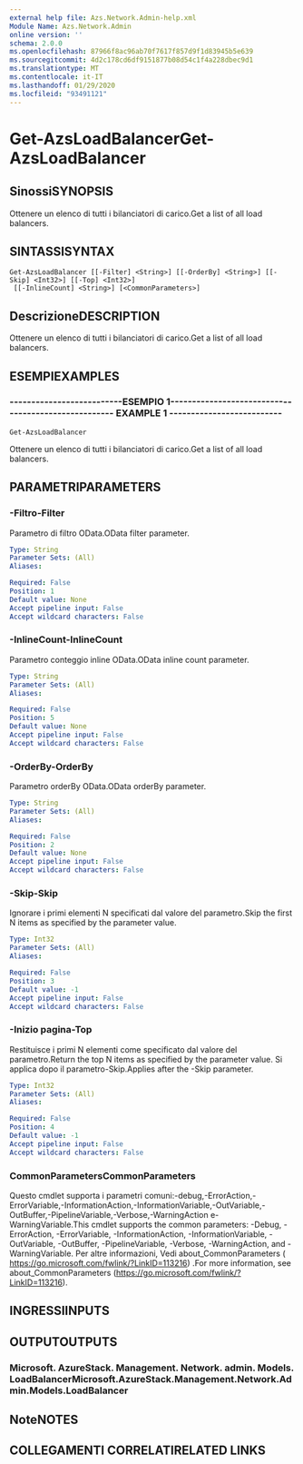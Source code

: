 ```yaml
---
external help file: Azs.Network.Admin-help.xml
Module Name: Azs.Network.Admin
online version: ''
schema: 2.0.0
ms.openlocfilehash: 87966f8ac96ab70f7617f857d9f1d83945b5e639
ms.sourcegitcommit: 4d2c178cd6df9151877b08d54c1f4a228dbec9d1
ms.translationtype: MT
ms.contentlocale: it-IT
ms.lasthandoff: 01/29/2020
ms.locfileid: "93491121"
---
```

# <span data-ttu-id="c2d03-101">Get-AzsLoadBalancer</span><span class="sxs-lookup"><span data-stu-id="c2d03-101">Get-AzsLoadBalancer</span></span>

## <span data-ttu-id="c2d03-102">Sinossi</span><span class="sxs-lookup"><span data-stu-id="c2d03-102">SYNOPSIS</span></span>
<span data-ttu-id="c2d03-103">Ottenere un elenco di tutti i bilanciatori di carico.</span><span class="sxs-lookup"><span data-stu-id="c2d03-103">Get a list of all load balancers.</span></span>

## <span data-ttu-id="c2d03-104">SINTASSI</span><span class="sxs-lookup"><span data-stu-id="c2d03-104">SYNTAX</span></span>

```
Get-AzsLoadBalancer [[-Filter] <String>] [[-OrderBy] <String>] [[-Skip] <Int32>] [[-Top] <Int32>]
 [[-InlineCount] <String>] [<CommonParameters>]
```

## <span data-ttu-id="c2d03-105">Descrizione</span><span class="sxs-lookup"><span data-stu-id="c2d03-105">DESCRIPTION</span></span>
<span data-ttu-id="c2d03-106">Ottenere un elenco di tutti i bilanciatori di carico.</span><span class="sxs-lookup"><span data-stu-id="c2d03-106">Get a list of all load balancers.</span></span>

## <span data-ttu-id="c2d03-107">ESEMPI</span><span class="sxs-lookup"><span data-stu-id="c2d03-107">EXAMPLES</span></span>

### <span data-ttu-id="c2d03-108">--------------------------ESEMPIO 1--------------------------</span><span class="sxs-lookup"><span data-stu-id="c2d03-108">-------------------------- EXAMPLE 1 --------------------------</span></span>
```
Get-AzsLoadBalancer
```

<span data-ttu-id="c2d03-109">Ottenere un elenco di tutti i bilanciatori di carico.</span><span class="sxs-lookup"><span data-stu-id="c2d03-109">Get a list of all load balancers.</span></span>

## <span data-ttu-id="c2d03-110">PARAMETRI</span><span class="sxs-lookup"><span data-stu-id="c2d03-110">PARAMETERS</span></span>

### <span data-ttu-id="c2d03-111">-Filtro</span><span class="sxs-lookup"><span data-stu-id="c2d03-111">-Filter</span></span>
<span data-ttu-id="c2d03-112">Parametro di filtro OData.</span><span class="sxs-lookup"><span data-stu-id="c2d03-112">OData filter parameter.</span></span>

```yaml
Type: String
Parameter Sets: (All)
Aliases: 

Required: False
Position: 1
Default value: None
Accept pipeline input: False
Accept wildcard characters: False
```

### <span data-ttu-id="c2d03-113">-InlineCount</span><span class="sxs-lookup"><span data-stu-id="c2d03-113">-InlineCount</span></span>
<span data-ttu-id="c2d03-114">Parametro conteggio inline OData.</span><span class="sxs-lookup"><span data-stu-id="c2d03-114">OData inline count parameter.</span></span>

```yaml
Type: String
Parameter Sets: (All)
Aliases: 

Required: False
Position: 5
Default value: None
Accept pipeline input: False
Accept wildcard characters: False
```

### <span data-ttu-id="c2d03-115">-OrderBy</span><span class="sxs-lookup"><span data-stu-id="c2d03-115">-OrderBy</span></span>
<span data-ttu-id="c2d03-116">Parametro orderBy OData.</span><span class="sxs-lookup"><span data-stu-id="c2d03-116">OData orderBy parameter.</span></span>

```yaml
Type: String
Parameter Sets: (All)
Aliases: 

Required: False
Position: 2
Default value: None
Accept pipeline input: False
Accept wildcard characters: False
```

### <span data-ttu-id="c2d03-117">-Skip</span><span class="sxs-lookup"><span data-stu-id="c2d03-117">-Skip</span></span>
<span data-ttu-id="c2d03-118">Ignorare i primi elementi N specificati dal valore del parametro.</span><span class="sxs-lookup"><span data-stu-id="c2d03-118">Skip the first N items as specified by the parameter value.</span></span>

```yaml
Type: Int32
Parameter Sets: (All)
Aliases: 

Required: False
Position: 3
Default value: -1
Accept pipeline input: False
Accept wildcard characters: False
```

### <span data-ttu-id="c2d03-119">-Inizio pagina</span><span class="sxs-lookup"><span data-stu-id="c2d03-119">-Top</span></span>
<span data-ttu-id="c2d03-120">Restituisce i primi N elementi come specificato dal valore del parametro.</span><span class="sxs-lookup"><span data-stu-id="c2d03-120">Return the top N items as specified by the parameter value.</span></span>
<span data-ttu-id="c2d03-121">Si applica dopo il parametro-Skip.</span><span class="sxs-lookup"><span data-stu-id="c2d03-121">Applies after the -Skip parameter.</span></span>

```yaml
Type: Int32
Parameter Sets: (All)
Aliases: 

Required: False
Position: 4
Default value: -1
Accept pipeline input: False
Accept wildcard characters: False
```

### <span data-ttu-id="c2d03-122">CommonParameters</span><span class="sxs-lookup"><span data-stu-id="c2d03-122">CommonParameters</span></span>
<span data-ttu-id="c2d03-123">Questo cmdlet supporta i parametri comuni:-debug,-ErrorAction,-ErrorVariable,-InformationAction,-InformationVariable,-OutVariable,-OutBuffer,-PipelineVariable,-Verbose,-WarningAction e-WarningVariable.</span><span class="sxs-lookup"><span data-stu-id="c2d03-123">This cmdlet supports the common parameters: -Debug, -ErrorAction, -ErrorVariable, -InformationAction, -InformationVariable, -OutVariable, -OutBuffer, -PipelineVariable, -Verbose, -WarningAction, and -WarningVariable.</span></span> <span data-ttu-id="c2d03-124">Per altre informazioni, Vedi about_CommonParameters ( https://go.microsoft.com/fwlink/?LinkID=113216) .</span><span class="sxs-lookup"><span data-stu-id="c2d03-124">For more information, see about_CommonParameters (https://go.microsoft.com/fwlink/?LinkID=113216).</span></span>

## <span data-ttu-id="c2d03-125">INGRESSI</span><span class="sxs-lookup"><span data-stu-id="c2d03-125">INPUTS</span></span>

## <span data-ttu-id="c2d03-126">OUTPUT</span><span class="sxs-lookup"><span data-stu-id="c2d03-126">OUTPUTS</span></span>

### <span data-ttu-id="c2d03-127">Microsoft. AzureStack. Management. Network. admin. Models. LoadBalancer</span><span class="sxs-lookup"><span data-stu-id="c2d03-127">Microsoft.AzureStack.Management.Network.Admin.Models.LoadBalancer</span></span>

## <span data-ttu-id="c2d03-128">Note</span><span class="sxs-lookup"><span data-stu-id="c2d03-128">NOTES</span></span>

## <span data-ttu-id="c2d03-129">COLLEGAMENTI CORRELATI</span><span class="sxs-lookup"><span data-stu-id="c2d03-129">RELATED LINKS</span></span>

